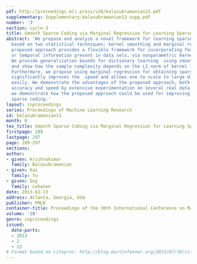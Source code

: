 ```yaml
---
pdf: http://proceedings.mlr.press/v28/balasubramanian13.pdf
supplementary: Supplementary:balasubramanian13-supp.pdf
number: '3'
section: cycle-3
title: Smooth Sparse Coding via Marginal Regression for Learning Sparse Representations
abstract: 'We propose and analyze a novel framework for learning sparse representations,
  based on two statistical techniques: kernel smoothing and marginal regression. The
  proposed approach provides a flexible framework for incorporating feature similarity
  or temporal information present in data sets, via nonparametric kernel smoothing.
  We provide generalization bounds for dictionary learning  using smooth sparse coding
  and show how the sample complexity depends on the L1 norm of kernel function used.
  Furthermore, we propose using marginal regression for obtaining sparse codes, which
  significantly improves the  speed and allows one to scale to large dictionary sizes
  easily. We demonstrate the advantages of the proposed approach, both in terms of
  accuracy and speed by extensive experimentation on several real data sets. In addition,
  we demonstrate how the proposed approach could be used for improving semisupervised
  sparse coding.'
layout: inproceedings
series: Proceedings of Machine Learning Research
id: balasubramanian13
month: 0
tex_title: Smooth Sparse Coding via Marginal Regression for Learning Sparse Representations
firstpage: 289
lastpage: 297
page: 289-297
sections: 
author:
- given: Krishnakumar
  family: Balasubramanian
- given: Kai
  family: Yu
- given: Guy
  family: Lebanon
date: 2013-02-13
address: Atlanta, Georgia, USA
publisher: PMLR
container-title: Proceedings of the 30th International Conference on Machine Learning
volume: '28'
genre: inproceedings
issued:
  date-parts:
  - 2013
  - 2
  - 13
# Format based on citeproc: http://blog.martinfenner.org/2013/07/30/citeproc-yaml-for-bibliographies/
---
```


